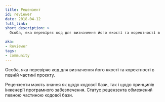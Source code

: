 ```yaml
---
title: Рецензент
id: reviewer
date: 2018-04-12
full_link: 
short_description: >
  Особа, яка перевіряє код для визначення його якості та коректності в певній частині проєкту.

aka: 
- Reviewer
tags:
- community
---
```


Особа, яка перевіряє код для визначення його якості та коректності в певній частині проєкту.

<!--more-->

Рецензенти мають знання як щодо кодової бази, так і щодо принципів інженерії програмного забезпечення. Статус рецензента обмежений певною частиною кодової бази.
